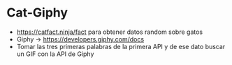 # Cat-Giphy

- https://catfact.ninja/fact para obtener datos random sobre gatos
- Giphy -> https://developers.giphy.com/docs 
- Tomar las tres primeras palabras de la primera API y de ese dato buscar un GIF con la API de Giphy
